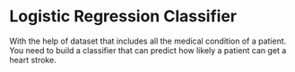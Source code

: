# Logistic Regression Classifier 
With the help of dataset that includes all the medical condition of a patient. You need to build a classifier that can predict how likely a patient can get a heart stroke.
